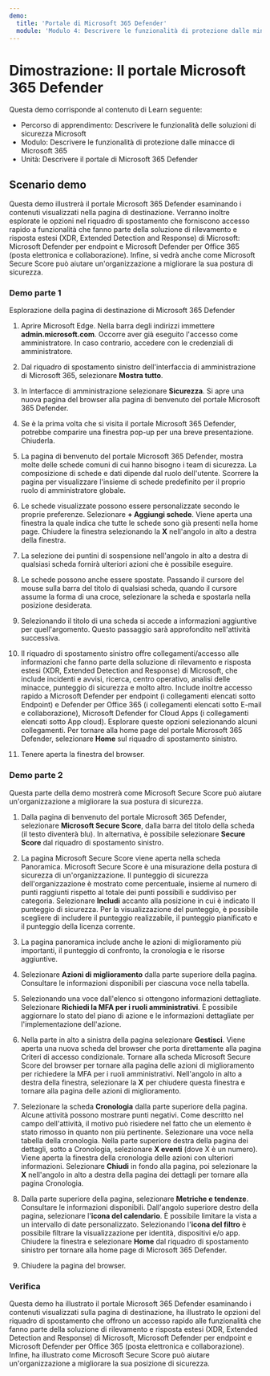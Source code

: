 ```yaml
---
demo:
  title: 'Portale di Microsoft 365 Defender'
  module: 'Modulo 4: Descrivere le funzionalità di protezione dalle minacce di Microsoft 365'
---
```


# <a name="demo-the-microsoft-365-defender-portal"></a>Dimostrazione: Il portale Microsoft 365 Defender

Questa demo corrisponde al contenuto di Learn seguente:

- Percorso di apprendimento: Descrivere le funzionalità delle soluzioni di sicurezza Microsoft
- Modulo: Descrivere le funzionalità di protezione dalle minacce di Microsoft 365
- Unità: Descrivere il portale di Microsoft 365 Defender

## <a name="demo-scenario"></a>Scenario demo

Questa demo illustrerà il portale Microsoft 365 Defender esaminando i contenuti visualizzati nella pagina di destinazione. Verranno inoltre esplorate le opzioni nel riquadro di spostamento che forniscono accesso rapido a funzionalità che fanno parte della soluzione di rilevamento e risposta estesi (XDR, Extended Detection and Response) di Microsoft: Microsoft Defender per endpoint e Microsoft Defender per Office 365 (posta elettronica e collaborazione).  Infine, si vedrà anche come Microsoft Secure Score può aiutare un'organizzazione a migliorare la sua postura di sicurezza.

### <a name="demo-part-1"></a>Demo parte 1

Esplorazione della pagina di destinazione di Microsoft 365 Defender

1. Aprire Microsoft Edge. Nella barra degli indirizzi immettere **admin.microsoft.com**.  Occorre aver già eseguito l'accesso come amministratore.  In caso contrario, accedere con le credenziali di amministratore.

1. Dal riquadro di spostamento sinistro dell'interfaccia di amministrazione di Microsoft 365, selezionare **Mostra tutto**.

1. In Interfacce di amministrazione selezionare **Sicurezza**.  Si apre una nuova pagina del browser alla pagina di benvenuto del portale Microsoft 365 Defender.  

1. Se è la prima volta che si visita il portale Microsoft 365 Defender, potrebbe comparire una finestra pop-up per una breve presentazione.  Chiuderla.

1. La pagina di benvenuto del portale Microsoft 365 Defender, mostra molte delle schede comuni di cui hanno bisogno i team di sicurezza. La composizione di schede e dati dipende dal ruolo dell'utente. Scorrere la pagina per visualizzare l'insieme di schede predefinito per il proprio ruolo di amministratore globale.

1. Le schede visualizzate possono essere personalizzate secondo le proprie preferenze.  Selezionare **+ Aggiungi schede**. Viene aperta una finestra la quale indica che tutte le schede sono già presenti nella home page.  Chiudere la finestra selezionando la **X** nell'angolo in alto a destra della finestra.

1. La selezione dei puntini di sospensione nell'angolo in alto a destra di qualsiasi scheda fornirà ulteriori azioni che è possibile eseguire.  

1. Le schede possono anche essere spostate. Passando il cursore del mouse sulla barra del titolo di qualsiasi scheda, quando il cursore assume la forma di una croce, selezionare la scheda e spostarla nella posizione desiderata.

1. Selezionando il titolo di una scheda si accede a informazioni aggiuntive per quell'argomento. Questo passaggio sarà approfondito nell'attività successiva.

1. Il riquadro di spostamento sinistro offre collegamenti/accesso alle informazioni che fanno parte della soluzione di rilevamento e risposta estesi (XDR, Extended Detection and Response) di Microsoft, che include incidenti e avvisi, ricerca, centro operativo, analisi delle minacce, punteggio di sicurezza e molto altro.  Include inoltre accesso rapido a Microsoft Defender per endpoint (i collegamenti elencati sotto Endpoint) e Defender per Office 365 (i collegamenti elencati sotto E-mail e collaborazione), Microsoft Defender for Cloud Apps (i collegamenti elencati sotto App cloud).  Esplorare queste opzioni selezionando alcuni collegamenti.   Per tornare alla home page del portale Microsoft 365 Defender, selezionare **Home** sul riquadro di spostamento sinistro.

1. Tenere aperta la finestra del browser.

### <a name="demo-part-2"></a>Demo parte 2

Questa parte della demo mostrerà come Microsoft Secure Score può aiutare un'organizzazione a migliorare la sua postura di sicurezza.

1. Dalla pagina di benvenuto del portale Microsoft 365 Defender, selezionare **Microsoft Secure Score**, dalla barra del titolo della scheda (il testo diventerà blu).  In alternativa, è possibile selezionare **Secure Score** dal riquadro di spostamento sinistro.

1. La pagina Microsoft Secure Score viene aperta nella scheda Panoramica. Microsoft Secure Score è una misurazione della postura di sicurezza di un'organizzazione. Il punteggio di sicurezza dell'organizzazione è mostrato come percentuale, insieme al numero di punti raggiunti rispetto al totale dei punti possibili e suddiviso per categoria. Selezionare **Includi** accanto alla posizione in cui è indicato Il punteggio di sicurezza. Per la visualizzazione del punteggio, è possibile scegliere di includere il punteggio realizzabile, il punteggio pianificato e il punteggio della licenza corrente.

1. La pagina panoramica include anche le azioni di miglioramento più importanti, il punteggio di confronto, la cronologia e le risorse aggiuntive.

1. Selezionare **Azioni di miglioramento** dalla parte superiore della pagina.  Consultare le informazioni disponibili per ciascuna voce nella tabella.  

1. Selezionando una voce dall'elenco si ottengono informazioni dettagliate.  Selezionare **Richiedi la MFA per i ruoli amministrativi**.  È possibile aggiornare lo stato del piano di azione e le informazioni dettagliate per l'implementazione dell'azione.

1. Nella parte in alto a sinistra della pagina selezionare **Gestisci**.  Viene aperta una nuova scheda del browser che porta direttamente alla pagina Criteri di accesso condizionale.  Tornare alla scheda Microsoft Secure Score del browser per tornare alla pagina delle azioni di miglioramento per richiedere la MFA per i ruoli amministrativi. Nell'angolo in alto a destra della finestra, selezionare la **X** per chiudere questa finestra e tornare alla pagina delle azioni di miglioramento.

1. Selezionare la scheda **Cronologia** dalla parte superiore della pagina.  Alcune attività possono mostrare punti negativi.  Come descritto nel campo dell'attività, il motivo può risiedere nel fatto che un elemento è stato rimosso in quanto non più pertinente.  Selezionare una voce nella tabella della cronologia.  Nella parte superiore destra della pagina dei dettagli, sotto a Cronologia, selezionare **X eventi** (dove X è un numero).  Viene aperta la finestra della cronologia delle azioni con ulteriori informazioni.  Selezionare **Chiudi** in fondo alla pagina, poi selezionare la **X** nell'angolo in alto a destra della pagina dei dettagli per tornare alla pagina Cronologia.

1. Dalla parte superiore della pagina, selezionare **Metriche e tendenze**.  Consultare le informazioni disponibili.  Dall'angolo superiore destro della pagina, selezionare l'**icona del calendario**.  È possibile limitare la vista a un intervallo di date personalizzato.  Selezionando l'**icona del filtro** è possibile filtrare la visualizzazione per identità, dispositivi e/o app.  Chiudere la finestra e selezionare **Home** dal riquadro di spostamento sinistro per tornare alla home page di Microsoft 365 Defender.

1. Chiudere la pagina del browser.

### <a name="review"></a>Verifica

Questa demo ha illustrato il portale Microsoft 365 Defender esaminando i contenuti visualizzati sulla pagina di destinazione, ha illustrato le opzioni del riquadro di spostamento che offrono un accesso rapido alle funzionalità che fanno parte della soluzione di rilevamento e risposta estesi (XDR, Extended Detection and Response) di Microsoft, Microsoft Defender per endpoint e Microsoft Defender per Office 365 (posta elettronica e collaborazione).  Infine, ha illustrato come Microsoft Secure Score può aiutare un'organizzazione a migliorare la sua posizione di sicurezza.
